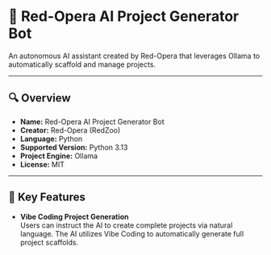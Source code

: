 # 🤖 Red-Opera AI Project Generator Bot

An autonomous AI assistant created by Red-Opera that leverages Ollama to automatically scaffold and manage projects.

---

## 🔍 Overview

- **Name:** Red-Opera AI Project Generator Bot  
- **Creator:** Red-Opera (RedZoo)
- **Language:** Python  
- **Supported Version:** Python 3.13  
- **Project Engine:** Ollama  
- **License:** MIT

---

## 🚀 Key Features

- **Vibe Coding Project Generation**  
  Users can instruct the AI to create complete projects via natural language. The AI utilizes Vibe Coding to automatically generate full project scaffolds.

